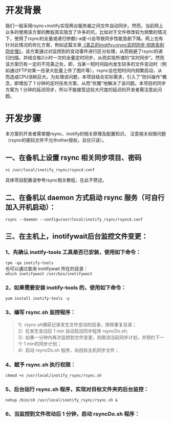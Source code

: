 # 开发背景
我们一般采用rsync+inotify实现两台服务器之间文件自动同步。然而，当前网上众多的使用该方案的教程其实隐含了许多的坑，比如对于文件修改较为频繁的情况下，使用了rsync的全量或递归参数(-a或-r)会导致同步性能急剧下降。网上也有针对此情况的优化方案，例如这篇文章[《真正的inotify+rsync实时同步 彻底告别同步慢》](http://www.ttlsa.com/web/let-infotify-rsync-fast/)，该方案通过对监控到的变动事件进行区分处理，从而规避了rsync的递归扫描，并结合每2小时一次的全量定时同步，从而实现所谓的“实时同步”。然而该方案仍有一定的不完美之处，即，当某一短时间段内发生较多的文件变动时（例如通过FTP对某一目录大批量上传了图片等），rsync会在短时间内频繁启动，从而造成CPU消耗巨大。为处理该问题，本项目结合实际需求，引入了“防抖操作”概念，即增加了 1 分钟的定时任务方案，从而“优雅”地解决了该问题。本项目的同步方案为 1 分钟的延迟同步，所以不能接受这较大尺度的延迟的开发者需注意此问题。
# 开发步骤
本方案的开发者需掌握rsync、inotify的相关原理及配置知识。
注意相关权限问题（rsync的密码文件不允许other授权，且仅只读）。
## 一、在备机上设置 rsync 相关同步项目、密码
```
vi /usr/local/inotify_rsync/rsyncd.conf
```  
具体项目配置请参考rsync相关教程，在此不赘述。
## 二、在备机以 daemon 方式启动 rsync 服务（可自行加入开机启动）：
```
rsync --daemon --config=/usr/local/inotify_rsync/rsyncd.conf
```
## 三、在主机上，inotifywait后台监控文件变更：
### 1、先确认 inotify-tools 工具是否已安装，使用如下命令：
```rpm -qa inotify-tools```  
也可以通过查询 inotifywait 所在的目录：  
```which inotifywait /usr/bin/inotifywait```
### 2、如果需要安装 inotify-tools 的，使用如下命令：
```yum install inotify-tools -y```
### 3、编写 rsync.sh 监控程序：
> 1）rsync.sh捕获记录发生文件变动的目录，排除重复目录；  
> 2）在发生变动后 1 min 自动启动同步程序 rsyncDo.sh;  
> 3）如果一分钟内再次监控到文件变更，则取消当前同步计划，并预约下一个 1 min的同步计划；  
> 4）启动 rsyncDo.sh 程序，向目标主机同步文件；
### 4、赋予 rsync.sh 执行权限：
```chmod +x /usr/local/inotify_rsync/rsync.sh```
### 5、后台运行 rsync.sh 程序，实现对目标文件夹的后台监控：
```nohup /bin/sh /usr/local/inotify_rsync/rsync.sh &```
### 6、当监控到文件改动后 1 分钟，启动 rsyncDo.sh 程序：
   
